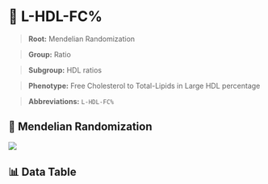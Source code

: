 # 🧪 L-HDL-FC%

> **Root:** Mendelian Randomization

> **Group:** Ratio  

> **Subgroup:** HDL ratios

> **Phenotype:** Free Cholesterol to Total-Lipids in Large HDL percentage  

> **Abbreviations:** `L-HDL-FC%`

## 🧬 Mendelian Randomization  

<img src="/MR/Figures/Inverse/L-HDL-FC%.png"/>


## 📊 Data Table


<CsvTableMRI src="/MR/Data/Inverse/L-HDL-FC%.csv"/>
